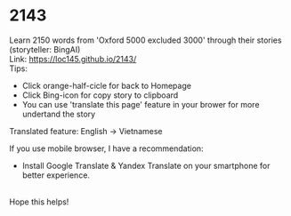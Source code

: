 # 2143
Learn 2150 words from 'Oxford 5000 excluded 3000' through their stories (storyteller: BingAI)<br>
Link: https://loc145.github.io/2143/<br>
Tips:<br>
+ Click orange-half-cicle for back to Homepage<br>
+ Click Bing-icon for copy story to clipboard<br>
+ You can use 'translate this page' feature in your brower for more undertand the story<br>

Translated feature: English -> Vietnamese<br>

If you use mobile browser, I have a recommendation:<br>
+ Install Google Translate & Yandex Translate on your smartphone for better experience.<br>
<br>
Hope this helps!